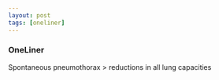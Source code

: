 ```yaml
---
layout: post
tags: [oneliner]
---
```



### OneLiner

Spontaneous pneumothorax > reductions in all lung capacities
